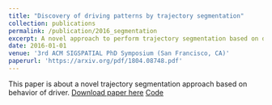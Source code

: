 ```yaml
---
title: "Discovery of driving patterns by trajectory segmentation"
collection: publications
permalink: /publication/2016_segmentation
excerpt: A novel approach to perform trajectory segmentation based on driving behavior using Markov Model and Dynamic Programing solution. 
date: 2016-01-01
venue: '3rd ACM SIGSPATIAL PhD Symposium (San Francisco, CA)'
paperurl: 'https://arxiv.org/pdf/1804.08748.pdf'
---
```

This paper is about a novel trajectory segmentation approach based on behavior of driver. 
[Download paper here](https://arxiv.org/pdf/1804.08748.pdf)
[Code](https://github.com/sobhan-moosavi)
